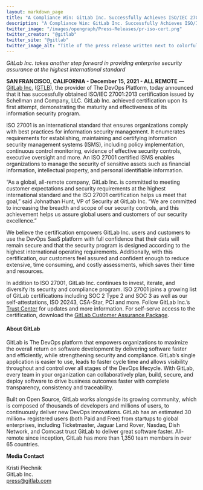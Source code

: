 ```yaml
---
layout: markdown_page
title: "A Compliance Win: GitLab Inc. Successfully Achieves ISO/IEC 27001: 2013 Certification"
description: "A Compliance Win: GitLab Inc. Successfully Achieves ISO/IEC 27001: 2013 Certification"
twitter_image: "/images/opengraph/Press-Releases/pr-iso-cert.png"
twitter_creator: "@gitlab"
twitter_site: "@gitlab"
twitter_image_alt: "Title of the press release written next to colorful graphic of shapes"
---
```


_GitLab Inc. takes another step forward in providing enterprise security assurance at the highest international standard_

**SAN FRANCISCO, CALIFORNIA - December 15, 2021 - ALL REMOTE** — [GitLab Inc.](https://about.gitlab.com/) ([GTLB](https://www.nasdaq.com/market-activity/stocks/gtlb)), the provider of The DevOps Platform, today announced that it has successfully obtained ISO/IEC 27001:2013 certification issued by Schellman and Company, LLC. GitLab Inc. achieved certification upon its first attempt, demonstrating the maturity and effectiveness of its information security program. 

ISO 27001 is an international standard that ensures organizations comply with best practices for information security management. It enumerates requirements for establishing, maintaining and certifying information security management systems (ISMS), including policy implementation, continuous control monitoring, evidence of effective security controls, executive oversight and more. An ISO 27001 certified ISMS enables organizations to manage the security of sensitive assets such as financial information, intellectual property, and personal identifiable information. 

“As a global, all-remote company, GitLab Inc. is committed to meeting customer expectations and security requirements at the highest international standard and the ISO 27001 certification helps us meet that goal,” said Johnathan Hunt, VP of Security at GitLab Inc. “We are committed to increasing the breadth and scope of our security controls, and this achievement helps us assure global users and customers of our security excellence.” 

We believe the certification empowers GitLab Inc. users and customers to use the DevOps SaaS platform with full confidence that their data will remain secure and that the security program is designed according to the highest international operating requirements. Additionally, with this certification, our customers feel assured and confident enough to reduce extensive, time consuming, and costly assessments, which saves their time and resources.  

In addition to ISO 27001, GitLab Inc. continues to invest, iterate, and diversify its security and compliance program. ISO 27001 joins a growing list of GitLab certifications including SOC 2 Type 2 and SOC 3 as well as our self-attestations, ISO 20243, CSA-Star, PCI and more. Follow GitLab Inc.’s [Trust Center](https://about.gitlab.com/security/) for updates and more information. For self-serve access to the certification, download the [GitLab Customer Assurance Package](https://about.gitlab.com/security/cap/).


#### About GitLab 
GitLab is The DevOps platform that empowers organizations to maximize the overall return on software development by delivering software faster and efficiently, while strengthening security and compliance. GitLab’s single application is easier to use, leads to faster cycle time and allows visibility throughout and control over all stages of the DevOps lifecycle. With GitLab, every team in your organization can collaboratively plan, build, secure, and deploy software to drive business outcomes faster with complete transparency, consistency and traceability. 
 
Built on Open Source, GitLab works alongside its growing community, which is composed of thousands of developers and millions of users, to continuously deliver new DevOps innovations. GitLab has an estimated 30 million+ registered users (both Paid and Free) from startups to global enterprises, including Ticketmaster, Jaguar Land Rover, Nasdaq, Dish Network, and Comcast trust GitLab to deliver great software faster. All-remote since inception, GitLab has more than 1,350 team members in over 65 countries. 
 
**Media Contact**

Kristi Piechnik 
<br>
GitLab Inc.
<br> 
press@gitlab.com

